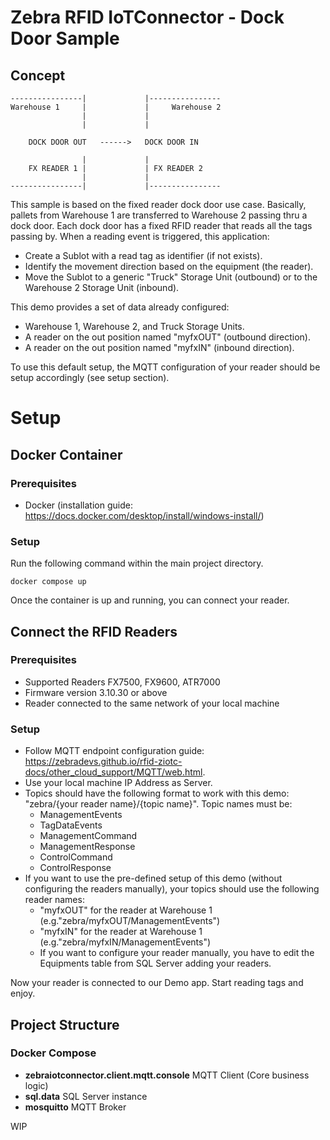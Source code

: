 # Zebra RFID IoTConnector - Dock Door Sample

## Concept
```
----------------|             |----------------
Warehouse 1     |             |     Warehouse 2
                |             |
                |             |   
                
    DOCK DOOR OUT   ------>   DOCK DOOR IN		
 
                |             |   
    FX READER 1 |             | FX READER 2  
                |             |                
----------------|             |----------------
```

This sample is based on the fixed reader dock door use case.
Basically, pallets from Warehouse 1 are transferred to Warehouse 2 passing thru a dock door.
Each dock door has a fixed RFID reader that reads all the tags passing by.
When a reading event is triggered, this application:
- Create a Sublot with a read tag as identifier (if not exists).
- Identify the movement direction based on the equipment (the reader).
- Move the Sublot to a generic "Truck" Storage Unit (outbound) or to the Warehouse 2 Storage Unit (inbound).

This demo provides a set of data already configured:
- Warehouse 1, Warehouse 2, and Truck Storage Units.
- A reader on the out position named "myfxOUT" (outbound direction).
- A reader on the out position named "myfxIN" (inbound direction).

To use this default setup, the MQTT configuration of your reader should be setup accordingly (see setup section).

# Setup

## Docker Container

### Prerequisites
- Docker (installation guide: https://docs.docker.com/desktop/install/windows-install/)

### Setup
Run the following command within the main project directory.
```
docker compose up
```
Once the container is up and running, you can connect your reader.


## Connect the RFID Readers

### Prerequisites
- Supported Readers FX7500, FX9600, ATR7000
- Firmware version 3.10.30 or above
- Reader connected to the same network of your local machine

### Setup
- Follow MQTT endpoint configuration guide: https://zebradevs.github.io/rfid-ziotc-docs/other_cloud_support/MQTT/web.html.
- Use your local machine IP Address as Server.
- Topics should have the following format to work with this demo: "zebra/{your reader name}/{topic name}". Topic names must be:
  - ManagementEvents
  - TagDataEvents
  - ManagementCommand
  - ManagementResponse
  - ControlCommand
  - ControlResponse
- If you want to use the pre-defined setup of this demo (without configuring the readers manually), your topics should use the following reader names:
  - "myfxOUT" for the reader at Warehouse 1 (e.g."zebra/myfxOUT/ManagementEvents")
  - "myfxIN" for the reader at Warehouse 1 (e.g."zebra/myfxIN/ManagementEvents")
  - If you want to configure your reader manually, you have to edit the Equipments table from SQL Server adding your readers.

Now your reader is connected to our Demo app.
Start reading tags and enjoy.

## Project Structure

### Docker Compose

- **zebraiotconnector.client.mqtt.console** MQTT Client (Core business logic)
- **sql.data** SQL Server instance
- **mosquitto** MQTT Broker 

WIP
